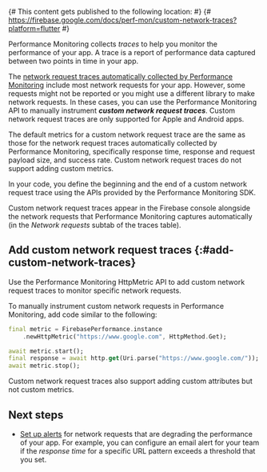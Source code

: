 {# This content gets published to the following location:                             #}
{#   https://firebase.google.com/docs/perf-mon/custom-network-traces?platform=flutter #}

Performance Monitoring collects _traces_ to help you monitor the performance of your app. A
trace is a report of performance data captured between two points in time in
your app.

The
[network request traces automatically collected by Performance Monitoring](/docs/perf-mon/network-traces)
include most network requests for your app. However, some requests might not be
reported or you might use a different library to make network requests. In these
cases, you can use the Performance Monitoring API to manually instrument
**_custom network request traces_**. Custom network request traces are only
supported for Apple and Android apps.

The default metrics for a custom network request trace are the same as those for
the network request traces automatically collected by Performance Monitoring, specifically
response time, response and request payload size, and success rate. Custom
network request traces do not support adding custom metrics.

In your code, you define the beginning and the end of a custom network request
trace using the APIs provided by the Performance Monitoring SDK.

Custom network request traces appear in the Firebase console alongside the
network requests that Performance Monitoring captures automatically
(in the _Network requests_ subtab of the traces table).


## Add custom network request traces {:#add-custom-network-traces}

Use the Performance Monitoring HttpMetric API
to add custom network request traces to monitor specific network requests.

To manually instrument custom network requests in Performance Monitoring, add code similar
to the following:

```dart
final metric = FirebasePerformance.instance
    .newHttpMetric("https://www.google.com", HttpMethod.Get);

await metric.start();
final response = await http.get(Uri.parse("https://www.google.com/"));
await metric.stop();
```

Custom network request traces also support adding custom attributes
but not custom metrics.


## Next steps

* [Set up alerts](/docs/perf-mon/alerts) for network requests that are degrading
  the performance of your app. For example, you can configure an email alert for
  your team if the _response time_ for a specific URL pattern exceeds a
  threshold that you set.

